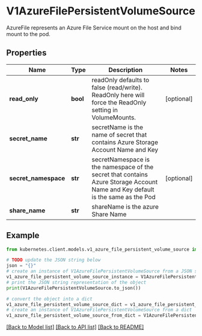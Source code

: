 # V1AzureFilePersistentVolumeSource

AzureFile represents an Azure File Service mount on the host and bind mount to the pod.

## Properties

Name | Type | Description | Notes
------------ | ------------- | ------------- | -------------
**read_only** | **bool** | readOnly defaults to false (read/write). ReadOnly here will force the ReadOnly setting in VolumeMounts. | [optional] 
**secret_name** | **str** | secretName is the name of secret that contains Azure Storage Account Name and Key | 
**secret_namespace** | **str** | secretNamespace is the namespace of the secret that contains Azure Storage Account Name and Key default is the same as the Pod | [optional] 
**share_name** | **str** | shareName is the azure Share Name | 

## Example

```python
from kubernetes.client.models.v1_azure_file_persistent_volume_source import V1AzureFilePersistentVolumeSource

# TODO update the JSON string below
json = "{}"
# create an instance of V1AzureFilePersistentVolumeSource from a JSON string
v1_azure_file_persistent_volume_source_instance = V1AzureFilePersistentVolumeSource.from_json(json)
# print the JSON string representation of the object
print(V1AzureFilePersistentVolumeSource.to_json())

# convert the object into a dict
v1_azure_file_persistent_volume_source_dict = v1_azure_file_persistent_volume_source_instance.to_dict()
# create an instance of V1AzureFilePersistentVolumeSource from a dict
v1_azure_file_persistent_volume_source_from_dict = V1AzureFilePersistentVolumeSource.from_dict(v1_azure_file_persistent_volume_source_dict)
```
[[Back to Model list]](../README.md#documentation-for-models) [[Back to API list]](../README.md#documentation-for-api-endpoints) [[Back to README]](../README.md)


